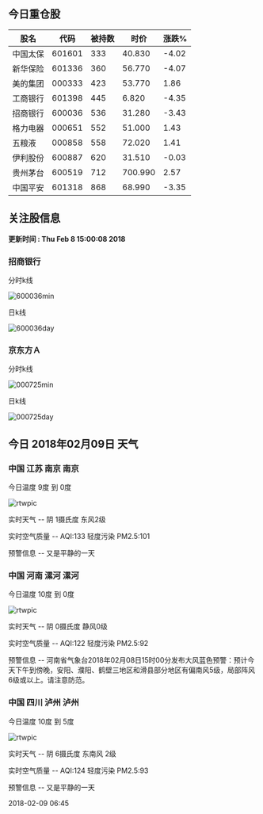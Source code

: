 
## 今日重仓股 

|股名|代码|被持数|时价|涨跌%|
|---|---|---|---|---|
|中国太保|601601|333|40.830|-4.02|
|新华保险|601336|360|56.770|-4.07|
|美的集团|000333|423|53.770|1.86|
|工商银行|601398|445|6.820|-4.35|
|招商银行|600036|536|31.280|-3.43|
|格力电器|000651|552|51.000|1.43|
|五粮液|000858|558|72.020|1.41|
|伊利股份|600887|620|31.510|-0.03|
|贵州茅台|600519|712|700.990|2.57|
|中国平安|601318|868|68.990|-3.35|

## 关注股信息
**更新时间 : Thu Feb  8 15:00:08 2018**
### 招商银行 
分时k线

![600036min](http://image.sinajs.cn/newchart/min/n/sh600036.gif)

日k线

![600036day](http://image.sinajs.cn/newchart/daily/n/sh600036.gif)

### 京东方Ａ 
分时k线

![000725min](http://image.sinajs.cn/newchart/min/n/sz000725.gif)

日k线

![000725day](http://image.sinajs.cn/newchart/daily/n/sz000725.gif)
## 今日 2018年02月09日 天气
### 中国 江苏 南京 南京

今日温度 9度 到 0度

![rtwpic](http://app1.showapi.com/weather/icon/night/02.png)

实时天气 -- 阴 1摄氏度 东风2级

实时空气质量 -- AQI:133 轻度污染 PM2.5:101

预警信息 -- 又是平静的一天
    
### 中国 河南 漯河 漯河

今日温度 10度 到 0度

![rtwpic](http://app1.showapi.com/weather/icon/night/02.png)

实时天气 -- 阴 0摄氏度 静风0级

实时空气质量 -- AQI:122 轻度污染 PM2.5:92

预警信息 -- 河南省气象台2018年02月08日15时00分发布大风蓝色预警：预计今天下午到傍晚，安阳、濮阳、鹤壁三地区和滑县部分地区有偏南风5级，局部阵风6级或以上。请注意防范。
    
### 中国 四川 泸州 泸州

今日温度 10度 到 5度

![rtwpic](http://app1.showapi.com/weather/icon/night/02.png)

实时天气 -- 阴 6摄氏度 东南风 2级

实时空气质量 -- AQI:124 轻度污染 PM2.5:93

预警信息 -- 又是平静的一天
    
2018-02-09 06:45